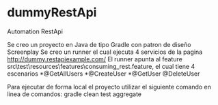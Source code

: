 # dummyRestApi
Automation RestApi

Se creo un proyecto en Java de tipo Gradle con patron de diseño Screenplay
Se creo un runner el cual ejecuta 4 servicios de la pagina http://dummy.restapiexample.com/
El runner apunta al feature src\test\resources\features\consuming_rest.feature, el cual tiene 4 escenarios
*@GetAllUsers
*@CreateUser
*@GetUser
@DeleteUser

Para ejecutar de forma local el proyecto utilizar el siguiente comando en linea de comandos:
gradle clean test aggregate 